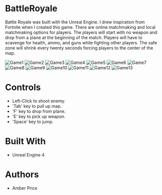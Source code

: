 # BattleRoyale
Battle Royale was built with the Unreal Engine. I drew inspiration from Fortnite when I created this game. There are online matchmaking and local matchmaking options for players. The players will start with no weapon and drop from a plane at the beginning of the match. Players will have to scavenge for health, ammo, and guns while fighting other players. The safe zone will shrink every twenty seconds forcing players to the center of the map.

![Game1](https://i.ibb.co/QpB2KM2/Screenshot-27.png)
![Game2](https://i.ibb.co/vQvrpS8/Screenshot-29.png)
![Game3](https://i.ibb.co/vhRcQhK/Screenshot-30.png)
![Game4](https://i.ibb.co/nDSrxgY/Screenshot-31.png)
![Game5](https://i.ibb.co/vqxBywq/Screenshot-32.png)
![Game6](https://i.ibb.co/9WXnC41/Screenshot-33.png)
![Game7](https://i.ibb.co/HY6LqnM/Screenshot-34.png)
![Game8](https://i.ibb.co/Sn1ZYzc/Screenshot-35.png)
![Game9](https://i.ibb.co/88pz6t4/Screenshot-36.png)
![Game10](https://i.ibb.co/TqS1tmj/Screenshot-37.png)
![Game11](https://i.ibb.co/5jXhjpy/Screenshot-38.png)
![Game12](https://i.ibb.co/cJG79Fs/Screenshot-39.png)
![Game13](https://i.ibb.co/F4v1tTt/Screenshot-41.png)
# Controls
* Left-Click to shoot enemy.
* 'Tab' key to pull up map.
* 'F' key to drop from plane.
* 'E' key to pick up weapon.
* 'Space' key to jump.

# Built With
* Unreal Engine 4
# Authors
* Amber Price
